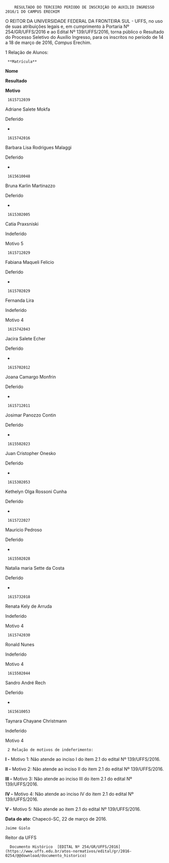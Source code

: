         RESULTADO DO TERCEIRO PERÍODO DE INSCRIÇÃO DO AUXÍLIO INGRESSO 2016/1 DO CAMPUS ERECHIM  

O REITOR DA UNIVERSIDADE FEDERAL DA FRONTEIRA SUL - UFFS, no uso de suas atribuições legais e, em cumprimento à Portaria Nº 254/GR/UFFS/2016 e ao Edital Nº 139/UFFS/2016, torna público o Resultado do Processo Seletivo do Auxílio Ingresso, para os inscritos no período de 14 a 18 de março de 2016, *Campus* Erechim.

 1 Relação de Alunos:

     **Matrícula**

   **Nome**

   **Resultado**

   **Motivo**

     1615712039

   Adriane Salete Mokfa 

   Deferido

   -

     1615742016

   Barbara Lisa Rodrigues Malaggi

   Deferido

   -

     1615610048

   Bruna Karlin Martinazzo

   Deferido

   -

     1615302005

   Catia Praxsniski

   Indeferido

   Motivo 5

     1615712029

   Fabiana Maqueli Felicio

   Deferido

   -

     1615702029

   Fernanda Lira

   Indeferido

   Motivo 4

     1615742043

   Jacira Salete Echer

   Deferido

   -

     1615702012

   Joana Camargo Monfrin

   Deferido

   -

     1615712011

   Josimar Panozzo Contin

   Deferido

   -

     1615502023

   Juan Cristopher Onesko

   Deferido

   -

     1615302053

   Kethelyn Olga Rossoni Cunha

   Deferido

   -

     1615722027

   Mauricio Pedroso

   Deferido

   -

     1615502028

   Natalia maria Sette da Costa

   Deferido

   -

     1615732018

   Renata Kely de Arruda

   Indeferido

   Motivo 4

     1615742030

   Ronald Nunes

   Indeferido

   Motivo 4

     1615502044

   Sandro André Rech

   Deferido

   -

     1615610053

   Taynara Chayane Christmann

   Indeferido

   Motivo 4

     2 Relação de motivos de indeferimento:

 **I -** Motivo 1: Não atende ao inciso I do item 2.1 do edital Nº 139/UFFS/2016.

 **II -** Motivo 2: Não atende ao inciso II do item 2.1 do edital Nº 139/UFFS/2016.

 **III -** Motivo 3: Não atende ao inciso III do item 2.1 do edital Nº 139/UFFS/2016.

 **IV -** Motivo 4: Não atende ao inciso IV do item 2.1 do edital Nº 139/UFFS/2016.

 **V -** Motivo 5: Não atende ao item 2.1 do edital Nº 139/UFFS/2016.

  

   **Data do ato:** Chapecó-SC, 22 de março de 2016.   
 

    Jaime Giolo   
 Reitor da UFFS 

      Documento Histórico  [EDITAL Nº 254/GR/UFFS/2016](https://www.uffs.edu.br/atos-normativos/edital/gr/2016-0254/@@download/documento_historico)     
      